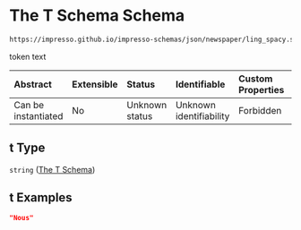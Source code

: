 # The T Schema Schema

```txt
https://impresso.github.io/impresso-schemas/json/newspaper/ling_spacy.schema.json#/definitions/sents/items/properties/tokens/items/properties/t
```

token text

| Abstract            | Extensible | Status         | Identifiable            | Custom Properties | Additional Properties | Access Restrictions | Defined In                                                                         |
| :------------------ | :--------- | :------------- | :---------------------- | :---------------- | :-------------------- | :------------------ | :--------------------------------------------------------------------------------- |
| Can be instantiated | No         | Unknown status | Unknown identifiability | Forbidden         | Allowed               | none                | [lingproc.v2.schema.json\*](../out/lingproc.v2.schema.json "open original schema") |

## t Type

`string` ([The T Schema](lingproc-definitions-the-sents-schema-the-items-schema-properties-tokens-token-properties-the-t-schema.md))

## t Examples

```json
"Nous"
```

